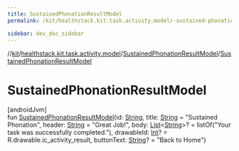 ```yaml
---
title: SustainedPhonationResultModel
permalink: /kit/healthstack.kit.task.activity.model/-sustained-phonation-result-model/-sustained-phonation-result-model.html

sidebar: dev_doc_sidebar
---
```

//[kit](../../../kit.html)/[healthstack.kit.task.activity.model](../index.html)/[SustainedPhonationResultModel](index.html)/[SustainedPhonationResultModel](-sustained-phonation-result-model.html)



# SustainedPhonationResultModel



[androidJvm]\
fun [SustainedPhonationResultModel](-sustained-phonation-result-model.html)(id: [String](https://kotlinlang.org/api/latest/jvm/stdlib/kotlin/-string/index.html), title: [String](https://kotlinlang.org/api/latest/jvm/stdlib/kotlin/-string/index.html) = &quot;Sustained Phonation&quot;, header: [String](https://kotlinlang.org/api/latest/jvm/stdlib/kotlin/-string/index.html) = &quot;Great Job!&quot;, body: [List](https://kotlinlang.org/api/latest/jvm/stdlib/kotlin.collections/-list/index.html)&lt;[String](https://kotlinlang.org/api/latest/jvm/stdlib/kotlin/-string/index.html)&gt;? = listOf(&quot;Your task was successfully completed.&quot;), drawableId: [Int](https://kotlinlang.org/api/latest/jvm/stdlib/kotlin/-int/index.html)? = R.drawable.ic_activity_result, buttonText: [String](https://kotlinlang.org/api/latest/jvm/stdlib/kotlin/-string/index.html)? = &quot;Back to Home&quot;)




